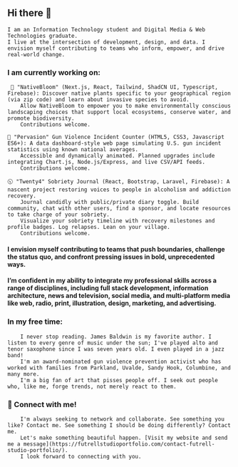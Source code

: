 ## Hi there 👋

<!--
**skylerfutrell/skylerfutrell** is a ✨ _special_ ✨ repository because its `README.md` (this file) appears on your GitHub profile.

Here are some ideas to get you started:

- 🔭 I’m currently working on ...
- 🌱 I’m currently learning ...
- 👯 I’m looking to collaborate on ...
- 🤔 I’m looking for help with ...
- 💬 Ask me about ...
- 📫 How to reach me: ...
- 😄 Pronouns: ...
- ⚡ Fun fact: ...
-->

    I am an Information Technology student and Digital Media & Web Technologies graduate.
    I live at the intersection of development, design, and data. I envision myself contributing to teams who inform, empower, and drive real-world change. 

### I am currently working on:

     

     🍃 "NativeBloom" (Next.js, React, Tailwind, ShadCN UI, Typescript, Firebase): Discover native plants specific to your geographical region (via zip code) and learn about invasive species to avoid.
        Allow NativeBloom to empower you to make environmentally conscious landscaping choices that support local ecosystems, conserve water, and promote biodiversity.
        Contributions welcome.

    🚨 "Pervasion" Gun Violence Incident Counter (HTML5, CSS3, Javascript ES6+): A data dashboard-style web page simulating U.S. gun incident statistics using known national averages. 
        Accessible and dynamically animated. Planned upgrades include integrating Chart.js, Node.js/Express, and live CSV/API feeds.
        Contributions welcome.

    🕥 "Twenty4" Sobriety Journal (React, Bootstrap, Laravel, Firebase): A nascent project restoring voices to people in alcoholism and addiction recovery. 
        Journal candidly with public/private diary toggle. Build community, chat with other users, find a sponsor, and locate resources to take charge of your sobriety. 
        Visualize your sobriety timeline with recovery milestones and profile badges. Log relapses. Lean on your village.
        Contributions welcome.

#### I envision myself contributing to teams that push boundaries, challenge the status quo, and confront pressing issues in bold, unprecedented ways. 

#### I’m confident in my ability to integrate my professional skills across a range of disciplines, including full stack development, information architecture, news and television, social media, and multi-platform media like web, radio, print, illustration, design, marketing, and advertising.

### In my free time:

        I never stop reading. James Baldwin is my favorite author. I listen to every genre of music under the sun; I've played alto and tenor saxophone since I was seven years old. I even played in a jazz band!
        I'm an award-nominated gun violence prevention activist who has worked with families from Parkland, Uvalde, Sandy Hook, Columbine, and many more. 
        I'm a big fan of art that pisses people off. I seek out people who, like me, forge trends, not merely react to them.

### 🔗 Connect with me!

        I'm always seeking to network and collaborate. See something you like? Contact me. See something I should be doing differently? Contact me. 
        Let's make something beautiful happen. [Visit my website and send me a message](https://futrellstudioportfolio.com/contact-futrell-studio-portfolio/). 
        I look forward to connecting with you.
        





    
